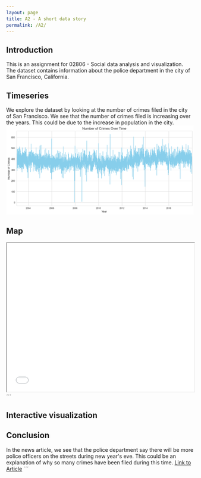 ```yaml
---
layout: page
title: A2 - A short data story
permalink: /A2/
---
```

## Introduction
This is an assignment for 02806 - Social data analysis and visualization. The dataset contains information about the police department in the city of San Francisco, California.


## Timeseries
We explore the dataset by looking at the number of crimes filed in the city of San Francisco. We see that the number of crimes filed is increasing over the years. This could be due to the increase in population in the city.
![alt text](TS.png)

## Map
<iframe src="map.html" width="100%" height="400px"></iframe>
´´´

## Interactive visualization

## Conclusion
In the news article, we see that the police department say there will be more police officers on the streets during new year's eve. This could be an explanation of why so many crimes have been filed during this time.
[Link to Article](https://www.sandiegouniontribune.com/sdut-san-francisco-police-out-in-force-for-new-years-2010dec31-story.html)
´´´
